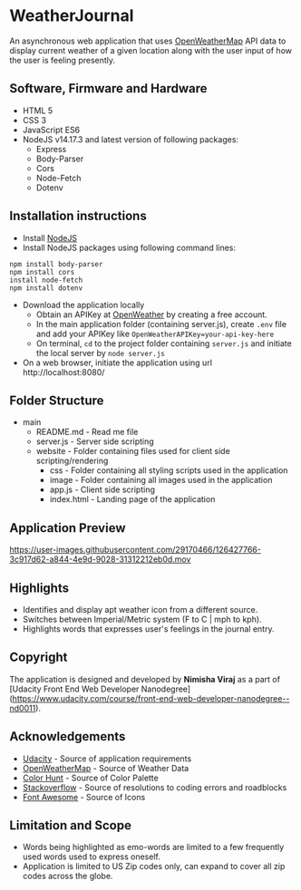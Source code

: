 # WeatherJournal
An asynchronous web application that uses [OpenWeatherMap](https://openweathermap.org/) API data to display current weather of a given location along with the user input of how the user is feeling presently.


## Software, Firmware and Hardware

* HTML 5
* CSS 3
* JavaScript ES6
* NodeJS v14.17.3 and latest version of following packages:
  * Express
  * Body-Parser
  * Cors
  * Node-Fetch
  * Dotenv


## Installation instructions

* Install [NodeJS](https://nodejs.org/)
* Install NodeJS packages using following command lines:
```npm install express
npm install body-parser
npm install cors
install node-fetch
npm install dotenv
```
* Download the application locally
  * Obtain an APIKey at [OpenWeather](https://openweathermap.org/) by creating a free account.
  * In the main application folder (containing server.js), create `.env` file and add your APIKey like `OpenWeatherAPIKey=your-api-key-here`
  * On terminal, `cd` to the project folder containing `server.js` and initiate the local server by
  `node server.js`
* On a web browser, initiate the application using url http://localhost:8080/


## Folder Structure

* main
  * README.md - Read me file
  * server.js - Server side scripting
  * website - Folder containing files used for client side scripting/rendering
    * css - Folder containing all styling scripts used in the application
    * image - Folder containing all images used in the application
    * app.js - Client side scripting
    * index.html - Landing page of the application


## Application Preview

https://user-images.githubusercontent.com/29170466/126427766-3c917d62-a844-4e9d-9028-31312212eb0d.mov


## Highlights

* Identifies and display apt weather icon from a different source.
* Switches between Imperial/Metric system (F to C | mph to kph).
* Highlights words that expresses user's feelings in the journal entry.


## Copyright

The application is designed and developed by **Nimisha Viraj** as a part of [Udacity Front End Web Developer Nanodegree] (https://www.udacity.com/course/front-end-web-developer-nanodegree--nd0011).


## Acknowledgements

* [Udacity](https://udacity.com) - Source of application requirements
* [OpenWeatherMap](https://openweathermap.org/) - Source of Weather Data
* [Color Hunt](https://colorhunt.co/) - Source of Color Palette
* [Stackoverflow](https://stackoverflow.com/) - Source of resolutions to coding errors and roadblocks
* [Font Awesome](https://fontawesome.com/) - Source of Icons

## Limitation and Scope

* Words being highlighted as emo-words are limited to a few frequently used words used to express oneself.
* Application is limited to US Zip codes only, can expand to cover all zip codes across the globe.
